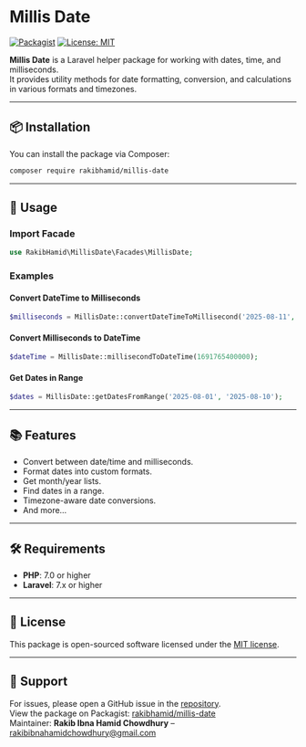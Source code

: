 # Millis Date

[![Packagist](https://img.shields.io/packagist/v/rakibhamid/millis-date.svg)](https://packagist.org/packages/rakibhamid/millis-date)
[![License: MIT](https://img.shields.io/badge/License-MIT-yellow.svg)](LICENSE)

**Millis Date** is a Laravel helper package for working with dates, time, and milliseconds.  
It provides utility methods for date formatting, conversion, and calculations in various formats and timezones.

---

## 📦 Installation

You can install the package via Composer:

```bash
composer require rakibhamid/millis-date
```

---

## 🚀 Usage

### Import Facade

```php
use RakibHamid\MillisDate\Facades\MillisDate;
```

### Examples

#### Convert DateTime to Milliseconds
```php
$milliseconds = MillisDate::convertDateTimeToMillisecond('2025-08-11', '14:30:00');
```

#### Convert Milliseconds to DateTime
```php
$dateTime = MillisDate::millisecondToDateTime(1691765400000);
```

#### Get Dates in Range
```php
$dates = MillisDate::getDatesFromRange('2025-08-01', '2025-08-10');
```

---

## 📚 Features

- Convert between date/time and milliseconds.
- Format dates into custom formats.
- Get month/year lists.
- Find dates in a range.
- Timezone-aware date conversions.
- And more…

---

## 🛠 Requirements

- **PHP**: 7.0 or higher
- **Laravel**: 7.x or higher

---

## 📄 License

This package is open-sourced software licensed under the [MIT license](LICENSE).

---

## 🤝 Support

For issues, please open a GitHub issue in the [repository](https://github.com/rakib-chowdhury/millis-date).  
View the package on Packagist: [rakibhamid/millis-date](https://packagist.org/packages/rakibhamid/millis-date)  
Maintainer: **Rakib Ibna Hamid Chowdhury** – rakibibnahamidchowdhury@gmail.com
